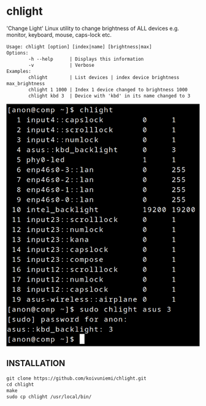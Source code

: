 # chlight
'Change Light' Linux utility to change brightness of ALL devices e.g. monitor, keyboard, mouse, caps-lock etc.

```
Usage: chlight [option] [index|name] [brightness|max]
Options:
        -h --help      | Displays this information
        -v             | Verbose
Examples:
        chlight        | List devices | index device brightness max_brightness
        chlight 1 1000 | Index 1 device changed to brightness 1000
        chlight kbd 3  | Device with 'kbd' in its name changed to 3
```
![Example](usage_example.png)
## INSTALLATION

```
git clone https://github.com/koivuniemi/chlight.git
cd chlight
make
sudo cp chlight /usr/local/bin/
```
